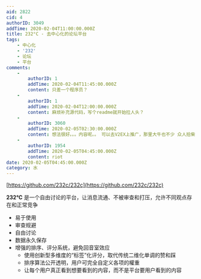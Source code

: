 ```yaml
---
aid: 2822
cid: 4
authorID: 3049
addTime: 2020-02-04T11:00:00.000Z
title: 232°C - 去中心化的论坛平台
tags:
    - 中心化
    - '232'
    - 论坛
    - 平台
comments:
    -
        authorID: 1
        addTime: 2020-02-04T11:45:00.000Z
        content: 只差一个程序员？
    -
        authorID: 1
        addTime: 2020-02-04T12:00:00.000Z
        content: 麻烦补充源代码，写个readme就开始拉人头？
    -
        authorID: 3060
        addTime: 2020-02-05T02:30:00.000Z
        content: 想法很好。。。内容呢。。 可以去V2EX上推广，那里大牛也不少 众人拾柴火焰高
    -
        authorID: 1954
        addTime: 2020-02-05T04:45:00.000Z
        content: riot
date: 2020-02-05T04:45:00.000Z
category: 水
---
```


[https://github.com/232c/232c](https://github.com/232c/232c)

**232°C** 是一个自由讨论的平台，让消息流通、不被审查和打压，允许不同观点存在和正常竞争

*   易于使用
*   审查规避
*   自由讨论
*   数据永久保存
*   增强的排序、评分系统，避免回音室效应
    *   使用创新型多维度的“标签”化评分，取代传统二维化单调的赞和踩
    *   排序算法公开透明，用户可完全自定义各项的權重
    *   让每个用户真正看到想要看到的内容，而不是平台要用户看到的内容
